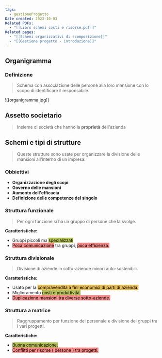 ```yaml
---
tags:
  - gestioneProgetto
Date created: 2023-10-03
Related PDFs:
  - "[[Libro schemi costi e risorse.pdf]]"
Related pages:
  - "[[Schemi organizzativi di scomposizione]]"
  - "[[Gestione progetto - introduzione]]"
---
```

## **Organigramma**
### **Definizione**
> Schema con associazione delle persone alla loro mansione con lo scopo di identificare il responsabile.

![[organigramma.jpg]]

## **Assetto societario**
> Insieme di società che hanno la **proprietà** dell'azienda

## **Schemi e tipi di strutture**
> Queste strutture sono usate per organizzare la divisione delle mansioni all'interno di un impresa.

### **Obbiettivi**
- **Organizzazione degli scopi**
- **Governo delle mansioni**
- **Aumento dell'efficacia**
- **Definizione delle competenze del singolo**

### **Struttura funzionale**
> Per ogni funzione si ha un gruppo di persone che la svolge.

**Caratteristiche:**
- Gruppi piccoli ma <mark style="background: #8DA101AA;">specializzati</mark>
- <mark style="background: #F85552AA;">Poca comunicazione</mark> tra gruppi, <mark style="background: #F85552AA;">poca efficienza.</mark>

### **Struttura divisionale**
> Divisione di aziende in sotto-aziende minori auto-sostenibili.

**Caratteristiche:**
- Usato per la <mark style="background: #DFA000AA;">compravendita a fini economici di parti di azienda.</mark>
- Miglioramento <mark style="background: #8DA101AA;">costi e produttività.</mark>
- <mark style="background: #F85552AA;">Duplicazione mansioni tra diverse sotto-aziende.</mark>

### **Struttura a matrice**
> Raggruppamento per funzione del personale e divisione dei gruppi tra i vari progetti.

**Caratteristiche:**
- <mark style="background: #8DA101AA;">Buona comunicazione.</mark>
- <mark style="background: #F85552AA;">Conflitti per risorse ( persone ) tra progetti.</mark>

